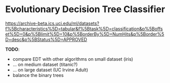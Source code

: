 # Evolutionary Decision Tree Classifier

<https://archive-beta.ics.uci.edu/ml/datasets?f%5Bcharacteristics%5D=tabular&f%5Btask%5D=classification&p%5Boffset%5D=0&p%5Blimit%5D=10&p%5BorderBy%5D=NumHits&p%5Border%5D=desc&p%5BStatus%5D=APPROVED>

**TODO**:

- compare EDT with other algorithms on small dataset (iris)
- ... on medium dataset (titanic?)
- ... on large dataset (UC Irvine Adult)
- balance the binary trees
